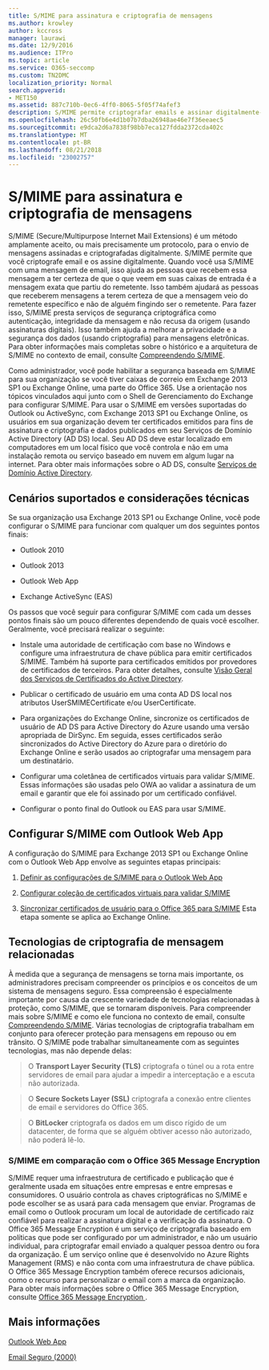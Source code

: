 ```yaml
---
title: S/MIME para assinatura e criptografia de mensagens
ms.author: krowley
author: kccross
manager: laurawi
ms.date: 12/9/2016
ms.audience: ITPro
ms.topic: article
ms.service: O365-seccomp
ms.custom: TN2DMC
localization_priority: Normal
search.appverid:
- MET150
ms.assetid: 887c710b-0ec6-4ff0-8065-5f05f74afef3
description: S/MIME permite criptografar emails e assinar digitalmente-los. Quando você usa o S/MIME com uma mensagem de email, ele ajuda as pessoas que recebem a mensagem, para certificar-se de que ele vê em suas caixas de entrada é a mensagem exata iniciados com o remetente.
ms.openlocfilehash: 26c50fb6e4d1b07b7dba26948ae46e7f36eeaec5
ms.sourcegitcommit: e9dca2d6a7838f98bb7eca127fdda2372cda402c
ms.translationtype: MT
ms.contentlocale: pt-BR
ms.lasthandoff: 08/21/2018
ms.locfileid: "23002757"
---
```

# <a name="smime-for-message-signing-and-encryption"></a>S/MIME para assinatura e criptografia de mensagens

S/MIME (Secure/Multipurpose Internet Mail Extensions) é um método amplamente aceito, ou mais precisamente um protocolo, para o envio de mensagens assinadas e criptografadas digitalmente. S/MIME permite que você criptografe email e os assine digitalmente. Quando você usa S/MIME com uma mensagem de email, isso ajuda as pessoas que recebem essa mensagem a ter certeza de que o que veem em suas caixas de entrada é a mensagem exata que partiu do remetente. Isso também ajudará as pessoas que receberem mensagens a terem certeza de que a mensagem veio do remetente específico e não de alguém fingindo ser o remetente. Para fazer isso, S/MIME presta serviços de segurança criptográfica como autenticação, integridade da mensagem e não recusa da origem (usando assinaturas digitais). Isso também ajuda a melhorar a privacidade e a segurança dos dados (usando criptografia) para mensagens eletrônicas. Para obter informações mais completas sobre o histórico e a arquitetura de S/MIME no contexto de email, consulte [Compreendendo S/MIME](https://go.microsoft.com/fwlink/?LinkID=393948). 
  
Como administrador, você pode habilitar a segurança baseada em S/MIME para sua organização se você tiver caixas de correio em Exchange 2013 SP1 ou Exchange Online, uma parte do Office 365. Use a orientação nos tópicos vinculados aqui junto com o Shell de Gerenciamento do Exchange para configurar S/MIME. Para usar o S/MIME em versões suportadas do Outlook ou ActiveSync, com Exchange 2013 SP1 ou Exchange Online, os usuários em sua organização devem ter certificados emitidos para fins de assinatura e criptografia e dados publicados em seu Serviços de Domínio Active Directory (AD DS) local. Seu AD DS deve estar localizado em computadores em um local físico que você controla e não em uma instalação remota ou serviço baseado em nuvem em algum lugar na internet. Para obter mais informações sobre o AD DS, consulte [Serviços de Domínio Active Directory](https://go.microsoft.com/fwlink/?LinkID=394064).
  
## <a name="supported-scenarios-and-technical-considerations"></a>Cenários suportados e considerações técnicas
<a name="sectionSection0"> </a>

Se sua organização usa Exchange 2013 SP1 ou Exchange Online, você pode configurar o S/MIME para funcionar com qualquer um dos seguintes pontos finais: 
  
- Outlook 2010
    
- Outlook 2013
    
- Outlook Web App
    
- Exchange ActiveSync (EAS)
    
Os passos que você seguir para configurar S/MIME com cada um desses pontos finais são um pouco diferentes dependendo de quais você escolher. Geralmente, você precisará realizar o seguinte:
  
- Instale uma autoridade de certificação com base no Windows e configure uma infraestrutura de chave pública para emitir certificados S/MIME. Também há suporte para certificados emitidos por provedores de certificados de terceiros. Para obter detalhes, consulte [Visão Geral dos Serviços de Certificados do Active Directory](https://technet.microsoft.com/library/hh831740.aspx).
    
- Publicar o certificado de usuário em uma conta AD DS local nos atributos UserSMIMECertificate e/ou UserCertificate.
    
- Para organizações do Exchange Online, sincronize os certificados de usuário de AD DS para Active Directory do Azure usando uma versão apropriada de DirSync. Em seguida, esses certificados serão sincronizados do Active Directory do Azure para o diretório do Exchange Online e serão usados ao criptografar uma mensagem para um destinatário.
    
- Configurar uma coletânea de certificados virtuais para validar S/MIME. Essas informações são usadas pelo OWA ao validar a assinatura de um email e garantir que ele foi assinado por um certificado confiável.
    
- Configurar o ponto final do Outlook ou EAS para usar S/MIME. 
    
## <a name="setup-smime-with-outlook-web-app"></a>Configurar S/MIME com Outlook Web App
<a name="sectionSection1"> </a>

A configuração do S/MIME para Exchange 2013 SP1 ou Exchange Online com o Outlook Web App envolve as seguintes etapas principais:
  
1. [Definir as configurações de S/MIME para o Outlook Web App](configure-s-mime-settings-for-outlook-web-app.md)
    
2. [Configurar coleção de certificados virtuais para validar S/MIME](set-up-virtual-certificate-collection-to-validate-s-mime.md)
    
3. [Sincronizar certificados de usuário para o Office 365 para S/MIME](sync-user-certificates-to-office-365-for-s-mime.md) Esta etapa somente se aplica ao Exchange Online. 
    
## <a name="related-message-encryption-technologies"></a>Tecnologias de criptografia de mensagem relacionadas
<a name="sectionSection2"> </a>

À medida que a segurança de mensagens se torna mais importante, os administradores precisam compreender os princípios e os conceitos de um sistema de mensagens seguro. Essa compreensão é especialmente importante por causa da crescente variedade de tecnologias relacionadas à proteção, como S/MIME, que se tornaram disponíveis. Para compreender mais sobre S/MIME e como ele funciona no contexto de email, consulte [Compreendendo S/MIME](https://go.microsoft.com/fwlink/?LinkID=393948). Várias tecnologias de criptografia trabalham em conjunto para oferecer proteção para mensagens em repouso ou em trânsito. O S/MIME pode trabalhar simultaneamente com as seguintes tecnologias, mas não depende delas:
  
> O **Transport Layer Security (TLS)** criptografa o túnel ou a rota entre servidores de email para ajudar a impedir a interceptação e a escuta não autorizada. 
    
> O **Secure Sockets Layer (SSL)** criptografa a conexão entre clientes de email e servidores do Office 365. 
    
> O **BitLocker** criptografa os dados em um disco rígido de um datacenter, de forma que se alguém obtiver acesso não autorizado, não poderá lê-lo. 
    
### <a name="smime-compared-with-office-365-message-encryption"></a>S/MIME em comparação com o Office 365 Message Encryption

S/MIME requer uma infraestrutura de certificado e publicação que é geralmente usada em situações entre empresas e entre empresas e consumidores. O usuário controla as chaves criptográficas no S/MIME e pode escolher se as usará para cada mensagem que enviar. Programas de email como o Outlook procuram um local de autoridade de certificado raiz confiável para realizar a assinatura digital e a verificação da assinatura. O Office 365 Message Encryption é um serviço de criptografia baseado em políticas que pode ser configurado por um administrador, e não um usuário individual, para criptografar email enviado a qualquer pessoa dentro ou fora da organização. É um serviço online que é desenvolvido no Azure Rights Management (RMS) e não conta com uma infraestrutura de chave pública. O Office 365 Message Encryption também oferece recursos adicionais, como o recurso para personalizar o email com a marca da organização. Para obter mais informações sobre o Office 365 Message Encryption, consulte [Office 365 Message Encryption ](https://go.microsoft.com/fwlink/?LinkID=392525).
  
## <a name="more-information"></a>Mais informações
<a name="sectionSection3"> </a>

[Outlook Web App](http://technet.microsoft.com/library/3814b665-01e8-4881-9a44-163f14789ee4.aspx)
  
[Email Seguro (2000)](https://technet.microsoft.com/en-us/library/cc962043.aspx)
  

